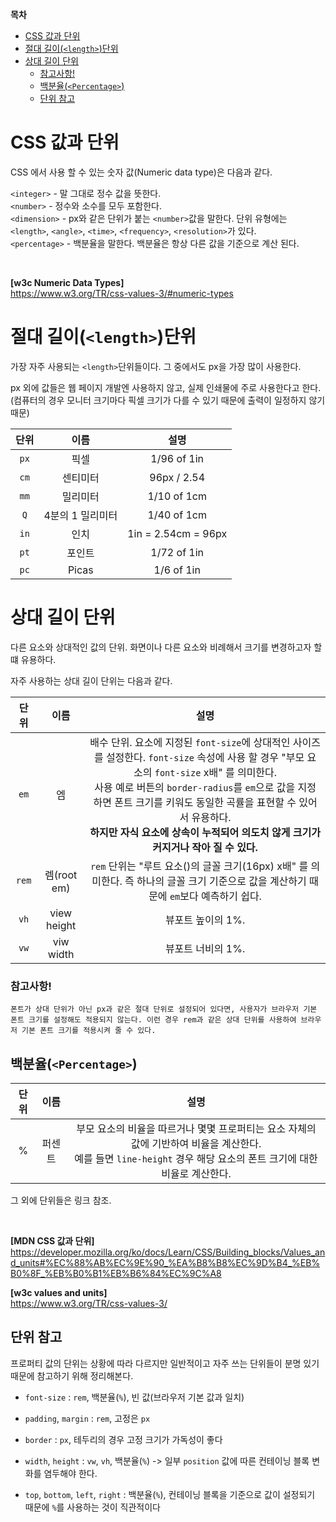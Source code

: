 **목차**
- [CSS 값과 단위](#css-값과-단위)
- [절대 길이(`<length>`)단위](#절대-길이length단위)
- [상대 길이 단위](#상대-길이-단위)
    - [참고사항!](#참고사항)
  - [백분율(`<Percentage>`)](#백분율percentage)
  - [단위 참고](#단위-참고)

# CSS 값과 단위

CSS 에서 사용 할 수 있는 숫자 값(Numeric data type)은 다음과 같다.

`<integer>` - 말 그대로 정수 값을 뜻한다.<br>
`<number>` - 정수와 소수를 모두 포함한다.<br>
`<dimension>` - px와 같은 단위가 붙는 `<number>`값을 말한다. 단위 유형에는 `<length>`, `<angle>`, `<time>`, `<frequency>`, `<resolution>`가 있다.<br>
`<percentage>` - 백분율을 말한다. 백분율은 항상 다른 값을 기준으로 계산 된다.<br>

<br>

**[w3c Numeric Data Types]** <br>
https://www.w3.org/TR/css-values-3/#numeric-types

# 절대 길이(`<length>`)단위

가장 자주 사용되는 `<length>`단위들이다. 그 중에서도 px을 가장 많이 사용한다.

px 외에 값들은 웹 페이지 개발엔 사용하지 않고, 실제 인쇄물에 주로 사용한다고 한다. (컴퓨터의 경우 모니터 크기마다 픽셀 크기가 다를 수 있기 때문에 출력이 일정하지 않기 때문)

|단위|이름|설명|
|:---:|:---:|:---:|
|`px`|픽셀|1/96 of 1in|
|`cm`|센티미터|96px / 2.54|
|`mm`|밀리미터|1/10 of 1cm|
|`Q`|4분의 1 밀리미터|1/40 of 1cm|
|`in`|인치|1in = 2.54cm = 96px|
|`pt`|포인트|1/72 of 1in|
|`pc`|Picas|1/6 of 1in|


# 상대 길이 단위

다른 요소와 상대적인 값의 단위. 화면이나 다른 요소와 비례해서 크기를 변경하고자 할 떄 유용하다.

자주 사용하는 상대 길이 단위는 다음과 같다.

|단위|이름|설명|
|:---:|:---:|:---:|
|`em`|엠|배수 단위. 요소에 지정된 `font-size`에 상대적인 사이즈를 설정한다. `font-size` 속성에 사용 할 경우 "부모 요소의 `font-size` x배" 를 의미한다. <br>사용 예로 버튼의 `border-radius`를 `em`으로 값을 지정하면 폰트 크기를 키워도 동일한 곡률을 표현할 수 있어서 유용하다. <br> **하지만 자식 요소에 상속이 누적되어 의도치 않게 크기가 커지거나 작아 질 수 있다.**| 
|`rem`|렘(root em)| `rem` 단위는 "루트 요소(<html>)의 글꼴 크기(16px) x배" 를 의미한다. 즉 하나의 글꼴 크기 기준으로 값을 계산하기 때문에 `em`보다 예측하기 쉽다.|
|`vh`|view height|뷰포트 높이의 1%.| 
|`vw`|viw width|뷰포트 너비의 1%.|


### 참고사항!
```
폰트가 상대 단위가 아닌 px과 같은 절대 단위로 설정되어 있다면, 사용자가 브라우저 기본 폰트 크기를 설정해도 적용되지 않는다. 이런 경우 rem과 같은 상대 단위를 사용하여 브라우저 기본 폰트 크기를 적용시켜 줄 수 있다.
```
## 백분율(`<Percentage>`)

|단위|이름|설명|
|:---:|:---:|:---:|
|% |퍼센트|부모 요소의 비율을 따르거나 몇몇 프로퍼티는 요소 자체의 값에 기반하여 비율을 계산한다. <br> 예를 들면 `line-height` 경우 해당 요소의 폰트 크기에 대한 비율로 계산한다.|

그 외에 단위들은 링크 참조.

<br>

**[MDN CSS 값과 단위]** <br>
https://developer.mozilla.org/ko/docs/Learn/CSS/Building_blocks/Values_and_units#%EC%88%AB%EC%9E%90_%EA%B8%B8%EC%9D%B4_%EB%B0%8F_%EB%B0%B1%EB%B6%84%EC%9C%A8

**[w3c values and units]** <br>
https://www.w3.org/TR/css-values-3/


## 단위 참고

프로퍼티 값의 단위는 상황에 따라 다르지만 일반적이고 자주 쓰는 단위들이 분명 있기 때문에 참고하기 위해 정리해본다.

+ `font-size` : `rem`, 백분율(`%`), 빈 값(브라우저 기본 값과 일치)

+ `padding`, `margin` 
: `rem`, 고정은 `px`

+ `border`
: `px`, 테두리의 경우 고정 크기가 가독성이 좋다

+ `width`, `height` 
: `vw`, `vh`, 백분율(`%`) -> 일부 `position` 값에 따른 컨테이닝 블록 변화를 염두해야 한다.

<!-- + min-width, min-height ..
 -> 보통 고정 값? -->

+ `top`, `bottom`, `left`, `right` :
 백분율(`%`), 컨테이닝 블록을 기준으로 값이 설정되기 때문에 `%`를 사용하는 것이 직관적이다

